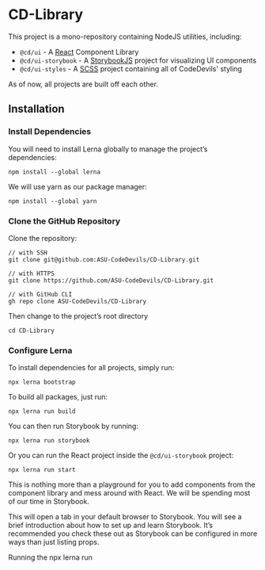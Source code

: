 
# CD-Library
This project is a mono-repository containing NodeJS utilities, including:

* `@cd/ui` - A [React](https://reactjs.org/) Component Library
* `@cd/ui-storybook` - A [StorybookJS](https://storybook.js.org/) project for visualizing UI components
* `@cd/ui-styles` - A [SCSS](https://sass-lang.com/) project containing all of CodeDevils' styling

As of now, all projects are built off each other.

## Installation

### Install Dependencies

You will need to install Lerna globally to manage the project’s dependencies:

```
npm install --global lerna
```

We will use yarn as our package manager:

```
npm install --global yarn 
```

### Clone the GitHub Repository

Clone the repository:

```
// with SSH
git clone git@github.com:ASU-CodeDevils/CD-Library.git

// with HTTPS
git clone https://github.com/ASU-CodeDevils/CD-Library.git

// with GitHub CLI
gh repo clone ASU-CodeDevils/CD-Library
```

Then change to the project’s root directory

```
cd CD-Library
```

### Configure Lerna

To install dependencies for all projects, simply run:

```
npx lerna bootstrap
```

To build all packages, just run:

```
npx lerna run build
```

You can then run Storybook by running:

```
npx lerna run storybook
```

Or you can run the React project inside the `@cd/ui-storybook` project:

```
npx lerna run start
```

This is nothing more than a playground for you to add components from the component library
and mess around with React. We will be spending most of our time in Storybook.

This will open a tab in your default browser to Storybook. You will see a brief introduction about how to set up and learn Storybook. It’s recommended you check these out as Storybook can be configured in more ways than just listing props.

Running the npx lerna run <script> command will run all packages with the <script> command specified in their package.json.

### Linting

Linting and formatting is set up as a combination of ESLint and Prettier.

To run the linter:

```
yarn lint
# or to make certain fixes for you
yarn lint:fix
```

You have 2 options when running the Prettier.

1. Run the command `yarn prettify`, which will run Prettier on all applicable files.
2. Install the Prettier VSCode extension. The settings are set up so that Prettier will run each time you save a file.
